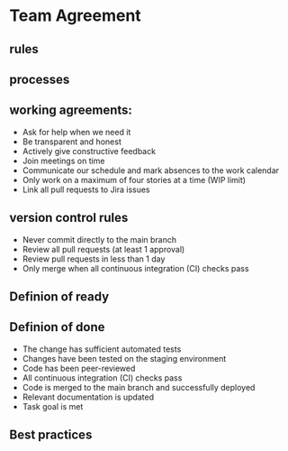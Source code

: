 # Team Agreement

## rules

## processes

## working agreements:
* Ask for help when we need it
* Be transparent and honest
* Actively give constructive feedback
* Join meetings on time
* Communicate our schedule and mark absences to the work calendar
* Only work on a maximum of four stories at a time (WIP limit)
* Link all pull requests to Jira issues

## version control rules
* Never commit directly to the main branch
* Review all pull requests (at least 1 approval)
* Review pull requests in less than 1 day
* Only merge when all continuous integration (CI) checks pass

## Definion of ready

## Definion of done
* The change has sufficient automated tests
* Changes have been tested on the staging environment
* Code has been peer-reviewed
* All continuous integration (CI) checks pass
* Code is merged to the main branch and successfully deployed
* Relevant documentation is updated
* Task goal is met

## Best practices
